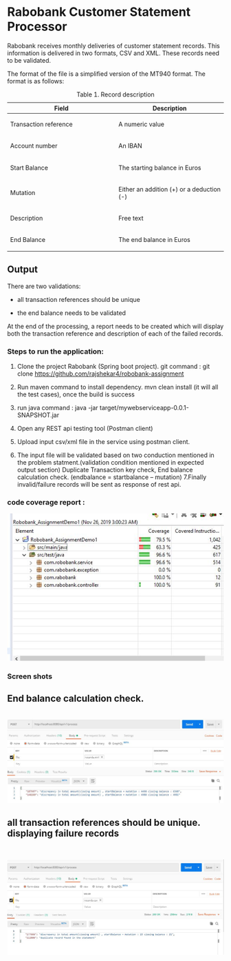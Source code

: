 <h1>Rabobank Customer Statement Processor</h1>
Rabobank receives monthly deliveries of customer statement records. This information is delivered in two formats, CSV and XML. These records need to be validated.

<div class="paragraph">
<p>The format of the file is a simplified version of the MT940 format. The format is as follows:</p>
</div>
<table class="tableblock frame-all grid-all spread">
<caption class="title">Table 1. Record description</caption>
<colgroup>
<col style="width: 50%;">
<col style="width: 50%;">
</colgroup>
<thead>
<tr>
<th class="tableblock halign-left valign-top">Field</th>
<th class="tableblock halign-left valign-top">Description</th>
</tr>
</thead>
<tbody>
<tr>
<td class="tableblock halign-left valign-top"><p class="tableblock">Transaction reference</p></td>
<td class="tableblock halign-left valign-top"><p class="tableblock">A numeric value</p></td>
</tr>
<tr>
<td class="tableblock halign-left valign-top"><p class="tableblock">Account number</p></td>
<td class="tableblock halign-left valign-top"><p class="tableblock">An IBAN</p></td>
</tr>
<tr>
<td class="tableblock halign-left valign-top"><p class="tableblock">Start Balance</p></td>
<td class="tableblock halign-left valign-top"><p class="tableblock">The starting balance in Euros</p></td>
</tr>
<tr>
<td class="tableblock halign-left valign-top"><p class="tableblock">Mutation</p></td>
<td class="tableblock halign-left valign-top"><p class="tableblock">Either an addition (+) or a deduction (-)</p></td>
</tr>
<tr>
<td class="tableblock halign-left valign-top"><p class="tableblock">Description</p></td>
<td class="tableblock halign-left valign-top"><p class="tableblock">Free text</p></td>
</tr>
<tr>
<td class="tableblock halign-left valign-top"><p class="tableblock">End Balance</p></td>
<td class="tableblock halign-left valign-top"><p class="tableblock">The end balance in Euros</p></td>
</tr>
</tbody>
</table>

<div class="sect1">
<h2 id="_output">Output</h2>
<div class="sectionbody">
<div class="paragraph">
<p>There are two validations:</p>
</div>
<div class="ulist">
<ul>
<li>
<p>all transaction references should be unique</p>
</li>
<li>
<p>the end balance needs to be validated</p>
</li>
</ul>
</div>
<div class="paragraph">
<p>At the end of the processing, a report needs to be created which will display both the transaction reference and description of each of the failed records.</p>
</div>
</div>
</div>
</div>
<div id="footer">
</div>

<h3>Steps to run the application:</h3>

1. Clone the project Rabobank (Spring boot project).
  git command : git clone https://github.com/rajshekar4/robobank-assignment
  
2. Run maven command to install dependency.
    mvn clean install (it will all the test cases), once the build is success
3. run java command : java -jar target/mywebserviceapp-0.0.1-SNAPSHOT.jar
4. Open any REST api testing tool (Postman client)
5. Upload input csv/xml file in the service using postman client.
6. The input file will be validated based on two conduction mentioned in the problem statment.(validation condition mentioned in expected output section)
Duplicate Transaction key check,
End balance calculation check. (endbalance = startbalance – mutation)
7.Finally invalid/failure records will be sent as response of rest api.

<H3>code coverage report : </h3>

<img src="https://github.com/rajshekar4/robobank-assignment/blob/master/documentation/codecoverage.JPG"/>

<H3>Screen shots</h3>

<h2> End balance calculation check.</h2> <br>
<img src="https://github.com/rajshekar4/robobank-assignment/blob/master/documentation/end_balance.JPG"/> <br>

<h2> all transaction references should be unique. displaying failure records </h2> <br>

<img src="https://github.com/rajshekar4/robobank-assignment/blob/master/documentation/duplicate_records.JPG"/> <br>

